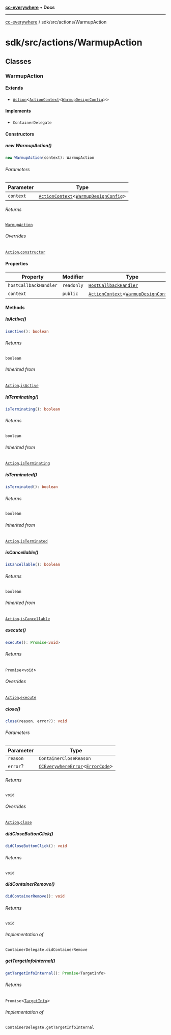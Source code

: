 [**cc-everywhere**](../../../index.md) • **Docs**

***

[cc-everywhere](../../../index.md) / sdk/src/actions/WarmupAction

# sdk/src/actions/WarmupAction

## Classes

### WarmupAction

#### Extends

- [`Action`](Action.md#actiont)\<[`ActionContext`](ActionContext.md#actioncontextt)\<[`WarmupDesignConfig`](../../../shared/src/types/module/DesignConfig.md#warmupdesignconfig)\>\>

#### Implements

- `ContainerDelegate`

#### Constructors

##### new WarmupAction()

```ts
new WarmupAction(context): WarmupAction
```

###### Parameters

| Parameter | Type |
| ------ | ------ |
| `context` | [`ActionContext`](ActionContext.md#actioncontextt)\<[`WarmupDesignConfig`](../../../shared/src/types/module/DesignConfig.md#warmupdesignconfig)\> |

###### Returns

[`WarmupAction`](WarmupAction.md#warmupaction)

###### Overrides

[`Action`](Action.md#actiont).[`constructor`](Action.md#constructors)

#### Properties

| Property | Modifier | Type | Inherited from |
| ------ | ------ | ------ | ------ |
| `hostCallbackHandler` | `readonly` | [`HostCallbackHandler`](../host/HostCallbackHandler.md#hostcallbackhandler) | [`Action`](Action.md#actiont).`hostCallbackHandler` |
| `context` | `public` | [`ActionContext`](ActionContext.md#actioncontextt)\<[`WarmupDesignConfig`](../../../shared/src/types/module/DesignConfig.md#warmupdesignconfig)\> | [`Action`](Action.md#actiont).`context` |

#### Methods

##### isActive()

```ts
isActive(): boolean
```

###### Returns

`boolean`

###### Inherited from

[`Action`](Action.md#actiont).[`isActive`](Action.md#isactive)

##### isTerminating()

```ts
isTerminating(): boolean
```

###### Returns

`boolean`

###### Inherited from

[`Action`](Action.md#actiont).[`isTerminating`](Action.md#isterminating)

##### isTerminated()

```ts
isTerminated(): boolean
```

###### Returns

`boolean`

###### Inherited from

[`Action`](Action.md#actiont).[`isTerminated`](Action.md#isterminated)

##### isCancellable()

```ts
isCancellable(): boolean
```

###### Returns

`boolean`

###### Inherited from

[`Action`](Action.md#actiont).[`isCancellable`](Action.md#iscancellable)

##### execute()

```ts
execute(): Promise<void>
```

###### Returns

`Promise`\<`void`\>

###### Overrides

[`Action`](Action.md#actiont).[`execute`](Action.md#execute)

##### close()

```ts
close(reason, error?): void
```

###### Parameters

| Parameter | Type |
| ------ | ------ |
| `reason` | `ContainerCloseReason` |
| `error`? | [`CCEverywhereError`](../../../shared/src/error/CCEverywhereError.md#cceverywhereerrort)\<[`ErrorCode`](../error/ErrorCodes.md#errorcode)\> |

###### Returns

`void`

###### Overrides

[`Action`](Action.md#actiont).[`close`](Action.md#close)

##### didCloseButtonClick()

```ts
didCloseButtonClick(): void
```

###### Returns

`void`

##### didContainerRemove()

```ts
didContainerRemove(): void
```

###### Returns

`void`

###### Implementation of

`ContainerDelegate.didContainerRemove`

##### getTargetInfoInternal()

```ts
getTargetInfoInternal(): Promise<TargetInfo>
```

###### Returns

`Promise`\<[`TargetInfo`](../../../shared/src/types/TargetInfo.md#targetinfo)\>

###### Implementation of

`ContainerDelegate.getTargetInfoInternal`

